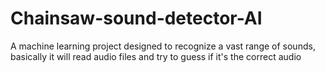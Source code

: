 # Chainsaw-sound-detector-AI
A machine learning project designed to recognize a vast range of sounds, basically it will read audio files and try to guess if it's the correct audio
